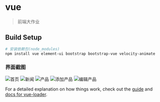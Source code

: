 # vue

> 前端大作业

## Build Setup

``` bash
# 安装依赖包(node_modules)
npm install vue element-ui bootstrap bootstrap-vue velocity-animate
```

### 界面截图
![首页](https://user-images.githubusercontent.com/59608026/142107857-18dd52f4-9e63-44cd-b6fe-65362f3d06a3.png)
![新闻](https://user-images.githubusercontent.com/59608026/142107921-4c7637aa-0cbc-45d0-854a-dce3eb04a091.png)
![产品](https://user-images.githubusercontent.com/59608026/142107960-d0111b75-83fa-40c5-9734-43eb2e41cae8.png)
![添加产品](https://user-images.githubusercontent.com/59608026/142106606-76ca1c19-0287-485a-a605-41cf437f2630.png)
![编辑产品](https://user-images.githubusercontent.com/59608026/142106656-d2743dfc-0a04-4a68-b2d1-87052d55e879.png)


For a detailed explanation on how things work, check out the [guide](http://vuejs-templates.github.io/webpack/) and [docs for vue-loader](http://vuejs.github.io/vue-loader).

